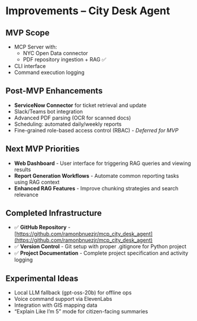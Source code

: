 # Improvements – City Desk Agent

## MVP Scope

- MCP Server with:
    - NYC Open Data connector
    - PDF repository ingestion + RAG ✅
- CLI interface
- Command execution logging

## Post-MVP Enhancements

- **ServiceNow Connector** for ticket retrieval and update
- Slack/Teams bot integration
- Advanced PDF parsing (OCR for scanned docs)
- Scheduling: automated daily/weekly reports
- Fine-grained role-based access control (RBAC) - *Deferred for MVP*

## Next MVP Priorities

- **Web Dashboard** - User interface for triggering RAG queries and viewing results
- **Report Generation Workflows** - Automate common reporting tasks using RAG context
- **Enhanced RAG Features** - Improve chunking strategies and search relevance

## Completed Infrastructure

- ✅ **GitHub Repository** - [https://github.com/ramonbnuezjr/mcp_city_desk_agent](https://github.com/ramonbnuezjr/mcp_city_desk_agent)
- ✅ **Version Control** - Git setup with proper .gitignore for Python project
- ✅ **Project Documentation** - Complete project specification and activity logging

## Experimental Ideas

- Local LLM fallback (gpt-oss-20b) for offline ops
- Voice command support via ElevenLabs
- Integration with GIS mapping data
- “Explain Like I’m 5” mode for citizen-facing summaries
